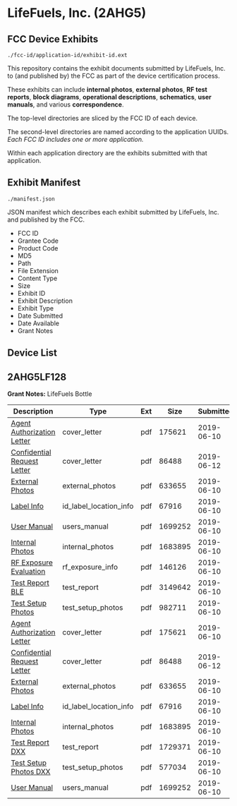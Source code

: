 # LifeFuels, Inc. (2AHG5)
## FCC Device Exhibits

```
./fcc-id/application-id/exhibit-id.ext
```

This repository contains the exhibit documents submitted by LifeFuels, Inc. to (and published by) the FCC as part of the device certification process.

These exhibits can include **internal photos**, **external photos**, **RF test reports**, **block diagrams**, **operational descriptions**, **schematics**, **user manuals**, and various **correspondence**.

The top-level directories are sliced by the FCC ID of each device.

The second-level directories are named according to the application UUIDs. *Each FCC ID includes one or more application.*

Within each application directory are the exhibits submitted with that application. 

## Exhibit Manifest

```
./manifest.json
```

JSON manifest which describes each exhibit submitted by LifeFuels, Inc. and published by the FCC.

- FCC ID
- Grantee Code
- Product Code
- MD5
- Path
- File Extension
- Content Type
- Size
- Exhibit ID
- Exhibit Description
- Exhibit Type
- Date Submitted
- Date Available
- Grant Notes

## Device List
## 2AHG5LF128
**Grant Notes:** LifeFuels Bottle

| Description | Type | Ext | Size | Submitted | Available |
| ----------- | ---- | --- | ---- | --------- | --------- |
| [Agent Authorization Letter](2AHG5LF128/f4bfbdc5e994a67a46d56756dff7a65e/4312158.pdf) | cover_letter | pdf | 175621 | 2019-06-10 | 2019-06-10 |
| [Confidential Request Letter](2AHG5LF128/f4bfbdc5e994a67a46d56756dff7a65e/4314735.pdf) | cover_letter | pdf | 86488 | 2019-06-12 | 2019-06-10 |
| [External Photos](2AHG5LF128/f4bfbdc5e994a67a46d56756dff7a65e/4312161.pdf) | external_photos | pdf | 633655 | 2019-06-10 | 2019-06-10 |
| [Label Info](2AHG5LF128/f4bfbdc5e994a67a46d56756dff7a65e/4312175.pdf) | id_label_location_info | pdf | 67916 | 2019-06-10 | 2019-06-10 |
| [User Manual](2AHG5LF128/f4bfbdc5e994a67a46d56756dff7a65e/4312166.pdf) | users_manual | pdf | 1699252 | 2019-06-10 | 2019-12-07 |
| [Internal Photos](2AHG5LF128/f4bfbdc5e994a67a46d56756dff7a65e/4312162.pdf) | internal_photos | pdf | 1683895 | 2019-06-10 | 2019-06-10 |
| [RF Exposure Evaluation](2AHG5LF128/f4bfbdc5e994a67a46d56756dff7a65e/4312163.pdf) | rf_exposure_info | pdf | 146126 | 2019-06-10 | 2019-06-10 |
| [Test Report BLE](2AHG5LF128/f4bfbdc5e994a67a46d56756dff7a65e/4312160.pdf) | test_report | pdf | 3149642 | 2019-06-10 | 2019-06-10 |
| [Test Setup Photos](2AHG5LF128/f4bfbdc5e994a67a46d56756dff7a65e/4312165.pdf) | test_setup_photos | pdf | 982711 | 2019-06-10 | 2019-06-10 |
| [Agent Authorization Letter](2AHG5LF128/33771c3129f164e595fdeab20cf37bbc/4312158.pdf) | cover_letter | pdf | 175621 | 2019-06-10 | 2019-06-10 |
| [Confidential Request Letter](2AHG5LF128/33771c3129f164e595fdeab20cf37bbc/4314735.pdf) | cover_letter | pdf | 86488 | 2019-06-12 | 2019-06-10 |
| [External Photos](2AHG5LF128/33771c3129f164e595fdeab20cf37bbc/4312161.pdf) | external_photos | pdf | 633655 | 2019-06-10 | 2019-06-10 |
| [Label Info](2AHG5LF128/33771c3129f164e595fdeab20cf37bbc/4312175.pdf) | id_label_location_info | pdf | 67916 | 2019-06-10 | 2019-06-10 |
| [Internal Photos](2AHG5LF128/33771c3129f164e595fdeab20cf37bbc/4312162.pdf) | internal_photos | pdf | 1683895 | 2019-06-10 | 2019-06-10 |
| [Test Report DXX](2AHG5LF128/33771c3129f164e595fdeab20cf37bbc/4312182.pdf) | test_report | pdf | 1729371 | 2019-06-10 | 2019-06-10 |
| [Test Setup Photos DXX](2AHG5LF128/33771c3129f164e595fdeab20cf37bbc/4312181.pdf) | test_setup_photos | pdf | 577034 | 2019-06-10 | 2019-06-10 |
| [User Manual](2AHG5LF128/33771c3129f164e595fdeab20cf37bbc/4312166.pdf) | users_manual | pdf | 1699252 | 2019-06-10 | 2019-12-07 |
